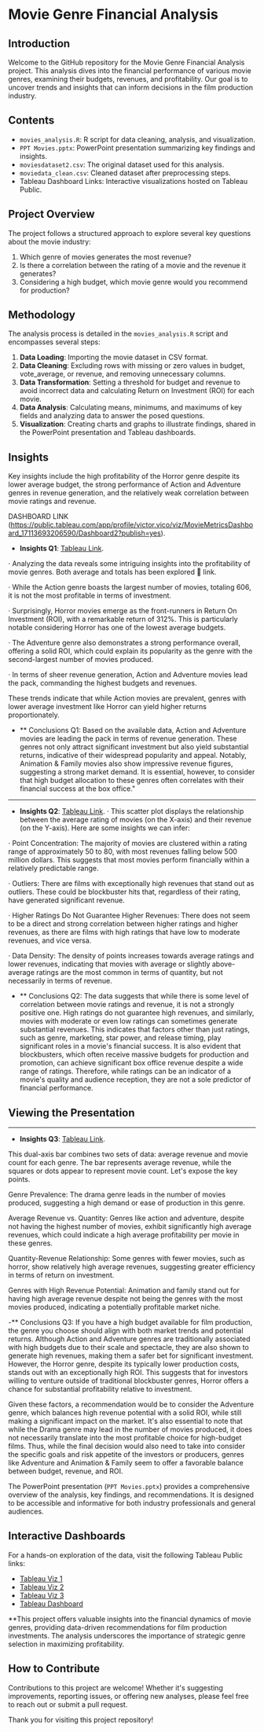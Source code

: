# Movie Genre Financial Analysis

## Introduction

Welcome to the GitHub repository for the Movie Genre Financial Analysis project. This analysis dives into the financial performance of various movie genres, examining their budgets, revenues, and profitability. Our goal is to uncover trends and insights that can inform decisions in the film production industry.

## Contents

- `movies_analysis.R`: R script for data cleaning, analysis, and visualization.
- `PPT Movies.pptx`: PowerPoint presentation summarizing key findings and insights.
- `moviesdataset2.csv`: The original dataset used for this analysis.
- `moviedata_clean.csv`: Cleaned dataset after preprocessing steps.
- Tableau Dashboard Links: Interactive visualizations hosted on Tableau Public.

## Project Overview

The project follows a structured approach to explore several key questions about the movie industry:

1. Which genre of movies generates the most revenue?
2. Is there a correlation between the rating of a movie and the revenue it generates?
3. Considering a high budget, which movie genre would you recommend for production?

## Methodology

The analysis process is detailed in the `movies_analysis.R` script and encompasses several steps:

1. **Data Loading**: Importing the movie dataset in CSV format.
2. **Data Cleaning**: Excluding rows with missing or zero values in budget, vote_average, or revenue, and removing unnecessary columns.
3. **Data Transformation**: Setting a threshold for budget and revenue to avoid incorrect data and calculating Return on Investment (ROI) for each movie.
4. **Data Analysis**: Calculating means, minimums, and maximums of key fields and analyzing data to answer the posed questions.
5. **Visualization**: Creating charts and graphs to illustrate findings, shared in the PowerPoint presentation and Tableau dashboards.

## Insights

Key insights include the high profitability of the Horror genre despite its lower average budget, the strong performance of Action and Adventure genres in revenue generation, and the relatively weak correlation between movie ratings and revenue.

DASHBOARD LINK [](https://public.tableau.com/app/profile/victor.vico/viz/MovieMetricsRevenuecount/ROI-Genre-movies?publish=yes)(https://public.tableau.com/app/profile/victor.vico/viz/MovieMetricsDashboard_17113693206590/Dashboard2?publish=yes).

- **Insights Q1**:  [Tableau Link](https://public.tableau.com/app/profile/victor.vico/viz/MovieMetricsAVGvsTotalbygenre/Profitability?publish=yes).

· Analyzing the data reveals some intriguing insights into the profitability of movie genres. 
Both average and totals has been explored  link.

· While the Action genre boasts the largest number of movies, totaling 606, it is not the most profitable in terms of investment. 
 
· Surprisingly, Horror movies emerge as the front-runners in Return On Investment (ROI), with a remarkable return of 312%. This is particularly notable considering Horror has one of the lowest average budgets. 
 
· The Adventure genre also demonstrates a strong performance overall, offering a solid ROI, which could explain its popularity as the genre with the second-largest number of movies produced.
 
· In terms of sheer revenue generation, Action and Adventure movies lead the pack, commanding the highest budgets and revenues. 
 
These trends indicate that while Action movies are prevalent, genres with lower average investment like Horror can yield higher returns proportionately.

- ** Conclusions Q1:
 Based on the available data, Action and Adventure movies are leading the pack in terms of revenue generation. These genres not only attract significant investment but also yield substantial returns, indicative of their widespread popularity and appeal. Notably, Animation & Family movies also show impressive revenue figures, suggesting a strong market demand. It is essential, however, to consider that high budget allocation to these genres often correlates with their financial success at the box office."

------------------------

- **Insights Q2**: [Tableau Link](https://public.tableau.com/app/profile/victor.vico/viz/MovieMetricsratingvsRevenue/RatingvsRevenue?publish=ye).
· This scatter plot displays the relationship between the average rating of movies (on the X-axis) and their revenue (on the Y-axis). Here are some insights we can infer:
 
· Point Concentration: The majority of movies are clustered within a rating range of approximately 50 to 80, with most revenues falling below 500 million dollars. This suggests that most movies perform financially within a relatively predictable range.
 
· Outliers: There are films with exceptionally high revenues that stand out as outliers. These could be blockbuster hits that, regardless of their rating, have generated significant revenue.
 
· Higher Ratings Do Not Guarantee Higher Revenues: There does not seem to be a direct and strong correlation between higher ratings and higher revenues, as there are films with high ratings that have low to moderate revenues, and vice versa.
 
· Data Density: The density of points increases towards average ratings and lower revenues, indicating that movies with average or slightly above-average ratings are the most common in terms of quantity, but not necessarily in terms of revenue.

- ** Conclusions Q2: 
The data suggests that while there is some level of correlation between movie ratings and revenue, it is not a strongly positive one. High ratings do not guarantee high revenues, and similarly, movies with moderate or even low ratings can sometimes generate substantial revenues. This indicates that factors other than just ratings, such as genre, marketing, star power, and release timing, play significant roles in a movie's financial success. It is also evident that blockbusters, which often receive massive budgets for production and promotion, can achieve significant box office revenue despite a wide range of ratings. Therefore, while ratings can be an indicator of a movie's quality and audience reception, they are not a sole predictor of financial performance.
## Viewing the Presentation

------------------------

- **Insights Q3**: [Tableau Link](https://public.tableau.com/app/profile/victor.vico/viz/MovieMetricsRevenuecount/ROI-Genre-movies?publish=yes).


This dual-axis bar combines two sets of data: average revenue and movie count for each genre. The bar represents average revenue, while the squares or dots appear to represent movie count. Let's expose the key points.

 
Genre Prevalence: The drama genre leads in the number of movies produced, suggesting a high demand or ease of production in this genre.

Average Revenue vs. Quantity: Genres like action and adventure, despite not having the highest number of movies, exhibit significantly high average revenues, which could indicate a high average profitability per movie in these genres.

Quantity-Revenue Relationship: Some genres with fewer movies, such as horror, show relatively high average revenues, suggesting greater efficiency in terms of return on investment.

Genres with High Revenue Potential: Animation and family stand out for having high average revenue despite not being the genres with the most movies produced, indicating a potentially profitable market niche.

-** Conclusions Q3: 
If you have a high budget available for film production, the genre you choose should align with both market trends and potential returns. Although Action and Adventure genres are traditionally associated with high budgets due to their scale and spectacle, they are also shown to generate high revenues, making them a safer bet for significant investment. However, the Horror genre, despite its typically lower production costs, stands out with an exceptionally high ROI. This suggests that for investors willing to venture outside of traditional blockbuster genres, Horror offers a chance for substantial profitability relative to investment.
 
Given these factors, a recommendation would be to consider the Adventure genre, which balances high revenue potential with a solid ROI, while still making a significant impact on the market. It's also essential to note that while the Drama genre may lead in the number of movies produced, it does not necessarily translate into the most profitable choice for high-budget films. Thus, while the final decision would also need to take into consider the specific goals and risk appetite of the investors or producers, genres like Adventure and Animation & Family seem to offer a favorable balance between budget, revenue, and ROI.

The PowerPoint presentation (`PPT Movies.pptx`) provides a comprehensive overview of the analysis, key findings, and recommendations. It is designed to be accessible and informative for both industry professionals and general audiences.

## Interactive Dashboards

For a hands-on exploration of the data, visit the following Tableau Public links:
- [Tableau Viz 1](https://public.tableau.com/app/profile/victor.vico/viz/MovieMetricsAVGvsTotalbygenre/Profitability?publish=yes)
- [Tableau Viz 2](https://public.tableau.com/app/profile/victor.vico/viz/MovieMetricsratingvsRevenue/RatingvsRevenue?publish=ye)
- [Tableau Viz 3](https://public.tableau.com/app/profile/victor.vico/viz/MovieMetricsRevenuecount/ROI-Genre-movies?publish=yes)
- [Tableau Dashboard](https://public.tableau.com/app/profile/victor.vico/viz/MovieMetricsDashboard_17113693206590/Dashboard2?publish=yes)


**This project offers valuable insights into the financial dynamics of movie genres, providing data-driven recommendations for film production investments. The analysis underscores the importance of strategic genre selection in maximizing profitability.

## How to Contribute

Contributions to this project are welcome! Whether it's suggesting improvements, reporting issues, or offering new analyses, please feel free to reach out or submit a pull request.

Thank you for visiting this project repository!
